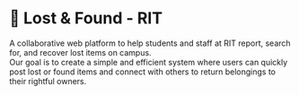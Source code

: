 # 🎒 Lost & Found - RIT

A collaborative web platform to help students and staff at RIT report, search for, and recover lost items on campus.  
Our goal is to create a simple and efficient system where users can quickly post lost or found items and connect with others to return belongings to their rightful owners.
